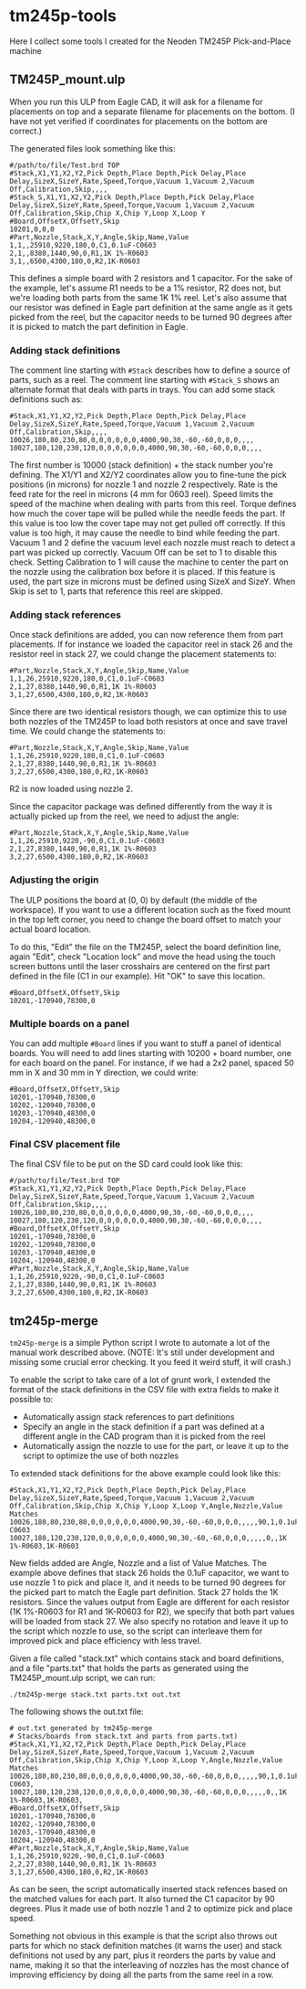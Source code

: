 # tm245p-tools
Here I collect some tools I created for the Neoden TM245P Pick-and-Place machine

## TM245P_mount.ulp

When you run this ULP from Eagle CAD, it will ask for a filename for placements on top
and a separate filename for placements on the bottom. (I have not yet verified if
coordinates for placements on the bottom are correct.)

The generated files look something like this:
```
#/path/to/file/Test.brd TOP
#Stack,X1,Y1,X2,Y2,Pick Depth,Place Depth,Pick Delay,Place Delay,SizeX,SizeY,Rate,Speed,Torque,Vacuum 1,Vacuum 2,Vacuum Off,Calibration,Skip,,,,
#Stack_S,X1,Y1,X2,Y2,Pick Depth,Place Depth,Pick Delay,Place Delay,SizeX,SizeY,Rate,Speed,Torque,Vacuum 1,Vacuum 2,Vacuum Off,Calibration,Skip,Chip X,Chip Y,Loop X,Loop Y
#Board,OffsetX,OffsetY,Skip
10201,0,0,0
#Part,Nozzle,Stack,X,Y,Angle,Skip,Name,Value
1,1,,25910,9220,180,0,C1,0.1uF-C0603
2,1,,8380,1440,90,0,R1,1K 1%-R0603
3,1,,6500,4300,180,0,R2,1K-R0603
```

This defines a simple board with 2 resistors and 1 capacitor.  For the sake of the example, let's
assume R1 needs to be a 1% resistor, R2 does not, but we're loading both parts from the same 1K
1% reel.  Let's also assume that our resistor was defined in Eagle part definition at the same angle
as it gets picked from the reel, but the capacitor needs to be turned 90 degrees after it is picked
to match the part definition in Eagle.

### Adding stack definitions

The comment line starting with `#Stack` describes how to define a source of parts, such as a reel.
The comment line starting with `#Stack_S` shows an alternate format that deals with parts in trays.
You can add some stack definitions such as:
```
#Stack,X1,Y1,X2,Y2,Pick Depth,Place Depth,Pick Delay,Place Delay,SizeX,SizeY,Rate,Speed,Torque,Vacuum 1,Vacuum 2,Vacuum Off,Calibration,Skip,,,,
10026,180,80,230,80,0,0,0,0,0,0,4000,90,30,-60,-60,0,0,0,,,,
10027,180,120,230,120,0,0,0,0,0,0,4000,90,30,-60,-60,0,0,0,,,,
```

The first number is 10000 (stack definition) + the stack number you're defining.  The X1/Y1 and X2/Y2
coordinates allow you to fine-tune the pick positions (in microns) for nozzle 1 and nozzle 2 respectively.
Rate is the feed rate for the reel in microns (4 mm for 0603 reel).  Speed limits the speed of the machine
when dealing with parts from this reel.  Torque defines how much the cover tape will be pulled while the
needle feeds the part.  If this value is too low the cover tape may not get pulled off correctly.  If
this value is too high, it may cause the needle to bind while feeding the part.  Vacuum 1 and 2 define
the vacuum level each nozzle must reach to detect a part was picked up correctly.  Vacuum Off can be set
to 1 to disable this check.  Setting Calibration to 1 will cause the machine to center the part on the
nozzle using the calibration box before it is placed.  If this feature is used, the part size in microns
must be defined using SizeX and SizeY.  When Skip is set to 1, parts that reference this reel are skipped.

### Adding stack references

Once stack definitions are added, you can now reference them from part placements.  If for instance
we loaded the capacitor reel in stack 26 and the resistor reel in stack 27, we could change the placement
statements to:
```
#Part,Nozzle,Stack,X,Y,Angle,Skip,Name,Value
1,1,26,25910,9220,180,0,C1,0.1uF-C0603
2,1,27,8380,1440,90,0,R1,1K 1%-R0603
3,1,27,6500,4300,180,0,R2,1K-R0603
```

Since there are two identical resistors though, we can optimize this to use both nozzles of the TM245P to
load both resistors at once and save travel time.  We could change the statements to:
```
#Part,Nozzle,Stack,X,Y,Angle,Skip,Name,Value
1,1,26,25910,9220,180,0,C1,0.1uF-C0603
2,1,27,8380,1440,90,0,R1,1K 1%-R0603
3,2,27,6500,4300,180,0,R2,1K-R0603
```

R2 is now loaded using nozzle 2.

Since the capacitor package was defined differently from the way it is actually picked up from the reel,
we need to adjust the angle:
```
#Part,Nozzle,Stack,X,Y,Angle,Skip,Name,Value
1,1,26,25910,9220,-90,0,C1,0.1uF-C0603
2,1,27,8380,1440,90,0,R1,1K 1%-R0603
3,2,27,6500,4300,180,0,R2,1K-R0603
```

### Adjusting the origin

The ULP positions the board at (0, 0) by default (the middle of the workspace).  If you want to use a
different location such as the fixed mount in the top left corner, you need to change the board offset
to match your actual board location.

To do this, "Edit" the file on the TM245P, select the board definition line, again "Edit", check
"Location lock" and move the head using the touch screen buttons until the laser crosshairs are
centered on the first part defined in the file (C1 in our example).  Hit "OK" to save this location.
```
#Board,OffsetX,OffsetY,Skip
10201,-170940,78300,0
```

### Multiple boards on a panel

You can add multiple `#Board` lines if you want to stuff a panel of identical boards.  You will
need to add lines starting with 10200 + board number, one for each board on the panel.  For
instance, if we had a 2x2 panel, spaced 50 mm in X and 30 mm in Y direction, we could write:
```
#Board,OffsetX,OffsetY,Skip
10201,-170940,78300,0
10202,-120940,78300,0
10203,-170940,48300,0
10204,-120940,48300,0
```

### Final CSV placement file

The final CSV file to be put on the SD card could look like this:
```
#/path/to/file/Test.brd TOP
#Stack,X1,Y1,X2,Y2,Pick Depth,Place Depth,Pick Delay,Place Delay,SizeX,SizeY,Rate,Speed,Torque,Vacuum 1,Vacuum 2,Vacuum Off,Calibration,Skip,,,,
10026,180,80,230,80,0,0,0,0,0,0,4000,90,30,-60,-60,0,0,0,,,,
10027,180,120,230,120,0,0,0,0,0,0,4000,90,30,-60,-60,0,0,0,,,,
#Board,OffsetX,OffsetY,Skip
10201,-170940,78300,0
10202,-120940,78300,0
10203,-170940,48300,0
10204,-120940,48300,0
#Part,Nozzle,Stack,X,Y,Angle,Skip,Name,Value
1,1,26,25910,9220,-90,0,C1,0.1uF-C0603
2,1,27,8380,1440,90,0,R1,1K 1%-R0603
3,2,27,6500,4300,180,0,R2,1K-R0603
```

## tm245p-merge

`tm245p-merge` is a simple Python script I wrote to automate a lot of the manual work described above.
(NOTE: It's still under development and missing some crucial error checking.  It you feed it weird stuff,
it will crash.)

To enable the script to take care of a lot of grunt work, I extended the format of the stack definitions
in the CSV file with extra fields to make it possible to:
* Automatically assign stack references to part definitions
* Specify an angle in the stack definition if a part was defined at a different angle in the CAD program
  than it is picked from the reel
* Automatically assign the nozzle to use for the part, or leave it up to the script to optimize the use
  of both nozzles

To extended stack definitions for the above example could look like this:
```
#Stack,X1,Y1,X2,Y2,Pick Depth,Place Depth,Pick Delay,Place Delay,SizeX,SizeY,Rate,Speed,Torque,Vacuum 1,Vacuum 2,Vacuum Off,Calibration,Skip,Chip X,Chip Y,Loop X,Loop Y,Angle,Nozzle,Value Matches
10026,180,80,230,80,0,0,0,0,0,0,4000,90,30,-60,-60,0,0,0,,,,,90,1,0.1uF-C0603
10027,180,120,230,120,0,0,0,0,0,0,4000,90,30,-60,-60,0,0,0,,,,,0,,1K 1%-R0603,1K-R0603
```

New fields added are Angle, Nozzle and a list of Value Matches.
The example above defines that stack 26 holds the 0.1uF capacitor, we want to use nozzle 1 to pick
and place it, and it needs to be turned 90 degrees for the picked part to match the Eagle part
definition.
Stack 27 holds the 1K resistors.  Since the values output from Eagle are different for each resistor
(1K 1%-R0603 for R1 and 1K-R0603 for R2), we specify that both part values will be
loaded from stack 27.  We also specify no rotation and leave it up to the script which nozzle to use,
so the script can interleave them for improved pick and place efficiency with less travel.

Given a file called "stack.txt" which contains stack and board definitions, and a file "parts.txt" that
holds the parts as generated using the TM245P_mount.ulp script, we can run:
```
./tm245p-merge stack.txt parts.txt out.txt
```

The following shows the out.txt file:
```
# out.txt generated by tm245p-merge
# Stacks/boards from stack.txt and parts from parts.txt)
#Stack,X1,Y1,X2,Y2,Pick Depth,Place Depth,Pick Delay,Place Delay,SizeX,SizeY,Rate,Speed,Torque,Vacuum 1,Vacuum 2,Vacuum Off,Calibration,Skip,Chip X,Chip Y,Loop X,Loop Y,Angle,Nozzle,Value Matches
10026,180,80,230,80,0,0,0,0,0,0,4000,90,30,-60,-60,0,0,0,,,,,90,1,0.1uF-C0603,
10027,180,120,230,120,0,0,0,0,0,0,4000,90,30,-60,-60,0,0,0,,,,,0,,1K 1%-R0603,1K-R0603,
#Board,OffsetX,OffsetY,Skip
10201,-170940,78300,0
10202,-120940,78300,0
10203,-170940,48300,0
10204,-120940,48300,0
#Part,Nozzle,Stack,X,Y,Angle,Skip,Name,Value
1,1,26,25910,9220,-90,0,C1,0.1uF-C0603
2,2,27,8380,1440,90,0,R1,1K 1%-R0603
3,1,27,6500,4300,180,0,R2,1K-R0603
```

As can be seen, the script automatically inserted stack refences based on the matched values for each part.
It also turned the C1 capacitor by 90 degrees.  Plus it made use of both nozzle 1 and 2 to optimize pick
and place speed.

Something not obvious in this example is that the script also throws out parts for which no stack definition
matches (it warns the user) and stack definitions not used by any part, plus it reorders the parts by value
and name, making it so that the interleaving of nozzles has the most chance of improving efficiency by doing
all the parts from the same reel in a row.
